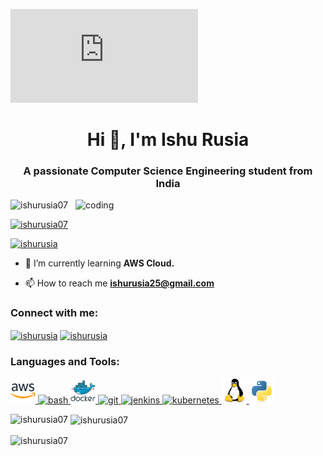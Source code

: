 [![MasterHead](https://www.freepik.com/free-vector/programmers-working-project-illustration_10780467.htm#query=devops&position=22&from_view=keyword)](https://ishurusia07.github.com)
<h1 align="center">Hi 👋, I'm Ishu Rusia</h1>
<h3 align="center">A passionate Computer Science Engineering student from India</h3>
<img align="right" alt="coding" width="400" src="https://www.freepik.com/premium-vector/devops-engineer-flat-illustration_19661991.htm#page=3&query=devops&position=30&from_view=keyword">

<p align="left"> <img src="https://komarev.com/ghpvc/?username=ishurusia07&label=Profile%20views&color=0e75b6&style=flat" alt="ishurusia07" /> </p>

<p align="left"> <a href="https://github.com/ryo-ma/github-profile-trophy"><img src="https://github-profile-trophy.vercel.app/?username=ishurusia07" alt="ishurusia07" /></a> </p>

<p align="left"> <a href="https://twitter.com/ishurusia" target="blank"><img src="https://img.shields.io/twitter/follow/ishurusia?logo=twitter&style=for-the-badge" alt="ishurusia" /></a> </p>

- 🌱 I’m currently learning **AWS Cloud.**

- 📫 How to reach me **ishurusia25@gmail.com**

<h3 align="left">Connect with me:</h3>
<p align="left">
<a href="https://twitter.com/ishurusia" target="blank"><img align="center" src="https://raw.githubusercontent.com/rahuldkjain/github-profile-readme-generator/master/src/images/icons/Social/twitter.svg" alt="ishurusia" height="30" width="40" /></a>
<a href="https://linkedin.com/in/ishurusia" target="blank"><img align="center" src="https://raw.githubusercontent.com/rahuldkjain/github-profile-readme-generator/master/src/images/icons/Social/linked-in-alt.svg" alt="ishurusia" height="30" width="40" /></a>
</p>

<h3 align="left">Languages and Tools:</h3>
<p align="left"> <a href="https://aws.amazon.com" target="_blank" rel="noreferrer"> <img src="https://raw.githubusercontent.com/devicons/devicon/master/icons/amazonwebservices/amazonwebservices-original-wordmark.svg" alt="aws" width="40" height="40"/> </a> <a href="https://www.gnu.org/software/bash/" target="_blank" rel="noreferrer"> <img src="https://www.vectorlogo.zone/logos/gnu_bash/gnu_bash-icon.svg" alt="bash" width="40" height="40"/> </a> <a href="https://www.docker.com/" target="_blank" rel="noreferrer"> <img src="https://raw.githubusercontent.com/devicons/devicon/master/icons/docker/docker-original-wordmark.svg" alt="docker" width="40" height="40"/> </a> <a href="https://git-scm.com/" target="_blank" rel="noreferrer"> <img src="https://www.vectorlogo.zone/logos/git-scm/git-scm-icon.svg" alt="git" width="40" height="40"/> </a> <a href="https://www.jenkins.io" target="_blank" rel="noreferrer"> <img src="https://www.vectorlogo.zone/logos/jenkins/jenkins-icon.svg" alt="jenkins" width="40" height="40"/> </a> <a href="https://kubernetes.io" target="_blank" rel="noreferrer"> <img src="https://www.vectorlogo.zone/logos/kubernetes/kubernetes-icon.svg" alt="kubernetes" width="40" height="40"/> </a> <a href="https://www.linux.org/" target="_blank" rel="noreferrer"> <img src="https://raw.githubusercontent.com/devicons/devicon/master/icons/linux/linux-original.svg" alt="linux" width="40" height="40"/> </a> <a href="https://www.python.org" target="_blank" rel="noreferrer"> <img src="https://raw.githubusercontent.com/devicons/devicon/master/icons/python/python-original.svg" alt="python" width="40" height="40"/> </a> </p>

<p><img align="left" src="https://github-readme-stats.vercel.app/api/top-langs?username=ishurusia07&show_icons=true&locale=en&layout=compact" alt="ishurusia07" /></p>

<p>&nbsp;<img align="center" src="https://github-readme-stats.vercel.app/api?username=ishurusia07&show_icons=true&locale=en" alt="ishurusia07" /></p>

<p><img align="center" src="https://github-readme-streak-stats.herokuapp.com/?user=ishurusia07&" alt="ishurusia07" /></p>
